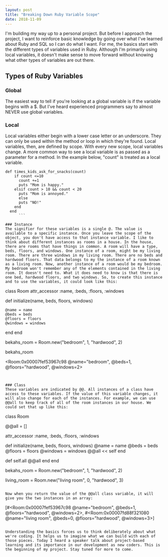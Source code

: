 ```yaml
---
layout: post
title: "Breaking Down Ruby Variable Scope"
date: 2018-11-09
---
```


I'm building my way up to a personal project. But before I approach the project, I want to reinforce basic knowledge by going over what I've learned about Ruby and SQL so I can do what I want. For me, the basics start with the different types of variables used in Ruby. Although I'm primarily using local variables, it doesn't make sense to move forward without knowing what other types of variables are out there.

## Types of Ruby Variables

### Global
The easiest way to tell if you're looking at a global variable is if the variable begins with a $. But I've heard experienced programmers say to almost NEVER use global variables.

### Local
Local variables either begin with a lower case letter or an underscore. They can only be used within the method or loop in which they're found. Local variables, then, are defined by scope. With every new scope, local variables change. A more common way to see a local variable is as passed as a parameter for a method. In the example below, "count" is treated as a local variable.

```
def times_kids_ask_for_snacks(count)
    if count <=10
      count +=1
      puts "Mom is happy."
    elsif count > 10 && count < 20
      puts "Mom is annoyed."
      else
      puts "NO!"
    end
  end
      ```

### Instance
The signifier for these variables is a single @. The value is available to a specific instance. Once you leave the scope of the object, you don't have access to that instance variable. I like to think about different instances as rooms in a house. In the house, there are rooms that have things in common. A room will have a type, beds, floors, and windows. One instance of a room, might be my living room. There are three windows in my living room. There are no beds and hardwood floors. That data belongs to my the instance of a room known as a living room. Now, another instance of a room would be my bedroom. My bedroom won't remember any of the elements contained in the living room. It doesn't need to. What it does need to know is that there is one bed, hardwood floors, and two windows. So, to create this instance and to use the variables, it could look like this:

```
class Room
  attr_accessor :name, :beds, :floors, :windows

  def initialize(name, beds, floors, windows)

<!-- local variables signified by @ will store the information for the instance we're creating-->
    @name = name
    @beds = beds
    @floors = floors
    @windows = windows
  end
end

<!-- Create a new instance of a room. -->
bekahs_room = Room.new("bedroom", 1, "hardwood", 2)

<!-- Return the instance -->
bekahs_room

<!-- Results -->
<Room:0x00007fef53967c98 @name="bedroom", @beds=1, @floors="hardwood", @windows=2>
```


### Class
These variables are indicated by @@. All instances of a class have access to these variables. If the value of this variable changes, it will also change for each of the instances. For example, we can use @@all to keep track of all of the room instances in our house. We could set that up like this:

```
class Room

  @@all = []

  attr_accessor :name, :beds, :floors, :windows

  def initialize(name, beds, floors, windows)
    @name = name
    @beds = beds
    @floors = floors
    @windows = windows
    @@all << self
  end

<!-- Class method to access the @@all array -->
  def self.all
    @@all
  end
end

<!-- Create two instances that are stored in the @@all array upon initialization -->
bekahs_room = Room.new("bedroom", 1, "hardwood", 2)

living_room = Room.new("living room", 0, "hardwood", 3)

```

Now when you return the value of the @@all class variable, it will give you the two instances in an array:

```
[#<Room:0x00007fef53967c98 @name="bedroom", @beds=1, @floors="hardwood", @windows=2>, #<Room:0x00007fd88f321080 @name="living room", @beds=0, @floors="hardwood", @windows=3>]
```

Understanding the basics forces us to think deliberately about what we're coding. It helps us to imagine what we can build with each of those pieces. Today I heard a speaker talk about project-based learning and its importance in our development as new coders. This is the beginning of my project. Stay tuned for more to come.
